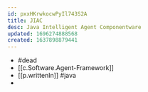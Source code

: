 ```yaml
---
id: pxxHKrwkocwPyIl743S2A
title: JIAC
desc: Java Intelligent Agent Componentware
updated: 1696274888568
created: 1637898879441
---
```


- #dead
- [[c.Software.Agent-Framework]]
- [[p.writtenIn]] #java
- 
